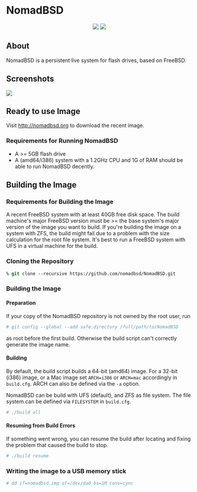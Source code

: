 # NomadBSD

<p align="center">
<img src="../../../../nomadbsd/artwork/blob/main/logo/nomadbsd-logo-bright-128x128.png#gh-dark-mode-only"></img>
<img src="../../../../nomadbsd/artwork/blob/main/logo/nomadbsd-logo-dark-128x128.png#gh-light-mode-only"></img>
</p>

## About
NomadBSD is a persistent live system for flash drives, based on FreeBSD.

## Screenshots
![](http://nomadbsd.org/screenshots/nomadbsd-1.3-RC1-ss1.png)

## Ready to use Image
Visit http://nomadbsd.org to download the recent image.

### Requirements for Running NomadBSD
* A >= 5GB flash drive
* A (amd64/i386) system with a 1.2GHz CPU and 1G of RAM should be able to run
NomadBSD decently.

## Building the Image
### Requirements for Building the Image
A recent FreeBSD system with at least 40GB free disk space. The build machine's
major FreeBSD version must be >= the base system's major version of the image
you want to build. If you're building the image on a system with ZFS, the build
might fail due to a problem with the size calculation for the root file system.
It's best to run a FreeBSD system with UFS in a virtual machine for the build.

### Cloning the Repository
~~~ csh
% git clone --recursive https://github.com/nomadbsd/NomadBSD.git
~~~

### Building the Image
#### Preparation
If your copy of the NomadBSD repository is not owned by the root user, run

~~~ csh
# git config --global --add safe.directory /full/path/to/NomadBSD
~~~

as root before the first build. Otherwise the build script can't correctly
generate the image name.

#### Building
By default, the build script builds a 64-bit (amd64) image. For a 32-bit (i386)
image, or a Mac image set `ARCH=i386` or `ARCH=mac` accordingly in `build.cfg`.
ARCH can also be defined via the `-a` option.

NomadBSD can be build with UFS (default), and ZFS as file system. The file
system can be defined via `FILESYSTEM` in `build.cfg`.

~~~ csh
# ./build all
~~~

#### Resuming from Build Errors
If something went wrong, you can resume the build after locating and fixing
the problem that caused the build to stop.
~~~ csh
# ./build resume
~~~

### Writing the image to a USB memory stick
~~~ csh
# dd if=nomadbsd.img of=/dev/da0 bs=1M conv=sync
~~~
